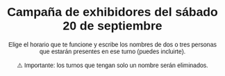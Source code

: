 <html lang="es">
<head>
  <meta charset="UTF-8" />
  <meta name="viewport" content="width=device-width, initial-scale=1.0"/>
  <title>Turnos campaña exhibidor</title>
  <style>
    body {
      font-family: Arial, sans-serif;
      text-align: center;
    }

    .turno {
      margin: 10px;
      padding: 10px;
      border: 1px solid black;
      display: inline-block;
      cursor: pointer;
      white-space: pre-line;
      width: 200px;
    }

    .ocupado {
      background-color: lightgray;
      cursor: not-allowed;
    }

    /* Modal */
    .modal {
      display: none;
      position: fixed;
      z-index: 999;
      left: 0;
      top: 0;
      width: 100%;
      height: 100%;
      overflow: auto;
      background-color: rgba(0, 0, 0, 0.5);
    }

    .modal-content {
      background-color: #fff;
      margin: 10% auto;
      padding: 20px;
      border: 1px solid #888;
      width: 300px;
      text-align: left;
      border-radius: 10px;
    }

    .modal-content input {
      width: 100%;
      padding: 8px;
      margin-top: 10px;
      margin-bottom: 10px;
    }

    .modal-content button {
      padding: 8px 16px;
      margin-right: 10px;
    }
  </style>
</head>
<body>
  <h1>Campaña de exhibidores del sábado 20 de septiembre</h1>
<p>Elige el horario que te funcione y escribe los nombres de dos o tres personas que estarán presentes en ese turno (puedes incluirte).</p>
<p>⚠️ Importante: los turnos que tengan solo un nombre serán eliminados.</p>
  <div id="turnos"></div>

  <!-- Modal -->
  <div id="turnoModal" class="modal">
    <div class="modal-content">
      <h3>Confirmar Turno</h3>
      <p id="turnoSeleccionadoTexto"></p>
      <input type="text" id="nombreInput" placeholder="Escribe los nombres aquí">
      <br>
      <button id="confirmarBtn">Confirmar</button>
      <button id="cancelarBtn">Cancelar</button>
    </div>
  </div>

  <script type="module">
    import { initializeApp } from "https://www.gstatic.com/firebasejs/9.6.1/firebase-app.js";
    import { getDatabase, ref, get, set, onValue } from "https://www.gstatic.com/firebasejs/9.6.1/firebase-database.js";

    const firebaseConfig = {
      apiKey: "AIzaSyBnm4eifYOOoZ_H03Q0IOCmCs2E1ARPKQ0",
      authDomain: "exhibidores-37a1e.firebaseapp.com",
      databaseURL: "https://exhibidores-37a1e-default-rtdb.firebaseio.com/",
      projectId: "exhibidores-37a1e",
      storageBucket: "exhibidores-37a1e.appspot.com",
      messagingSenderId: "832454027212",
      appId: "1:832454027212:web:50dabadc51b3a559145f69",
      measurementId: "G-2BZD17QEL0"
    };

    const app = initializeApp(firebaseConfig);
    const database = getDatabase(app);

    const turnos = [
      { hora: '07:00 - 09:00', punto: 'Tibabuyes' },
      { hora: '09:00 - 11:00', punto: 'Tibabuyes' },
      { hora: '11:00 - 1:00 p.m.', punto: 'Tibabuyes' },
      { hora: '01:00 - 03:00 p.m.', punto: 'Tibabuyes' },
      { hora: '03:00 - 05:00 p.m.', punto: 'Tibabuyes' },
      { hora: '05:00 - 07:00 p.m.', punto: 'Tibabuyes' },
      { hora: '07:00 - 09:00', punto: 'Afidro' },
      { hora: '09:00 - 11:00', punto: 'Afidro' },
      { hora: '11:00 - 1:00 p.m.', punto: 'Afidro' },
      { hora: '01:00 - 03:00 p.m.', punto: 'Afidro' },
      { hora: '03:00 - 05:00 p.m.', punto: 'Afidro' },
      { hora: '05:00 - 07:00 p.m.', punto: 'Afidro' },
      { hora: '07:00 - 09:00', punto: 'Yaiti' },
      { hora: '09:00 - 11:00', punto: 'Yaiti' },
      { hora: '11:00 - 01:00 p.m.', punto: 'Yaiti' },
      { hora: '01:00 - 03:00 p.m.', punto: 'Yaiti' },
      { hora: '03:00 - 05:00 p.m.', punto: 'Yaiti' },
      { hora: '05:00 - 07:00 p.m.', punto: 'Yaiti' },
      { hora: '07:00 - 09:00', punto: 'Adicional 2 - Cll 143 Cra 127c' },
      { hora: '09:00 - 11:00', punto: 'Adicional 2 - Cll 143 Cra 127c' },
      { hora: '11:00 - 01:00 p.m.', punto: 'Adicional 2 - Cll 143 Cra 127c' },
      { hora: '01:00 - 03:00 p.m.', punto: 'Adicional 2 - Cll 143 Cra 127c' },
      { hora: '03:00 - 05:00 p.m.', punto: 'Adicional 2 - Cll 143 Cra 127c' },
      { hora: '05:00 - 07:00 p.m.', punto: 'Adicional 2 - Cll 143 Cra 127c' },
      { hora: '07:00 - 09:00', punto: 'Adicional 1 - Cll 144 Cra 136a' },
      { hora: '09:00 - 11:00', punto: 'Adicional 1 - Cll 144 Cra 136a' },
      { hora: '11:00 - 01:00 p.m.', punto: 'Adicional 1 - Cll 144 Cra 136a' },
      { hora: '01:00 - 03:00 p.m.', punto: 'Adicional 1 - Cll 144 Cra 136a' },
      { hora: '03:00 - 05:00 p.m.', punto: 'Adicional 1 - Cll 144 Cra 136a' },
      { hora: '05:00 - 07:00 p.m.', punto: 'Adicional 1 - Cll 144 Cra 136a' },
    ];

    let turnoActualSeleccionado = null;

    function cargarTurnos() {
      const turnosContainer = document.getElementById("turnos");
      turnosContainer.innerHTML = "";

      const turnosRef = ref(database, "turnosOcupados");

      get(turnosRef).then(snapshot => {
        const turnosOcupados = snapshot.val() || {};

        turnos.forEach((turno, index) => {
          const div = document.createElement("div");
          div.className = "turno";
          div.innerText = `${turno.hora} - ${turno.punto}`;

          if (turnosOcupados[index]) {
            div.classList.add("ocupado");
            div.innerText += `\nOcupado por: ${turnosOcupados[index]}`;
          } else {
            div.onclick = () => abrirModal(index);
          }

          turnosContainer.appendChild(div);
        });
      });
    }

    function abrirModal(index) {
      turnoActualSeleccionado = index;
      document.getElementById("turnoSeleccionadoTexto").innerText = `${turnos[index].hora} - ${turnos[index].punto}`;
      document.getElementById("nombreInput").value = "";
      document.getElementById("turnoModal").style.display = "block";
    }

    function cerrarModal() {
      document.getElementById("turnoModal").style.display = "none";
      document.getElementById("nombreInput").value = "";
      turnoActualSeleccionado = null;
    }

    // Confirmar selección
    document.getElementById("confirmarBtn").onclick = () => {
      const nombres = document.getElementById("nombreInput").value.trim();
      if (!nombres) {
        alert("Debes escribir los nombres de las dos o tres personas que estarán en el turno.");
        return;
      }

      const turnoRef = ref(database, `turnosOcupados/${turnoActualSeleccionado}`);
      get(turnoRef).then(snapshot => {
        if (!snapshot.exists()) {
          set(turnoRef, nombres).then(() => {
            cerrarModal();
            alert("Turno registrado con éxito.");
          });
        } else {
          cerrarModal();
          alert("Este turno ya ha sido ocupado.");
        }
      });
    };

    // Cancelar selección
    document.getElementById("cancelarBtn").onclick = () => {
      cerrarModal();
    };

    onValue(ref(database, "turnosOcupados"), cargarTurnos);
  </script>
</body>
</html>
